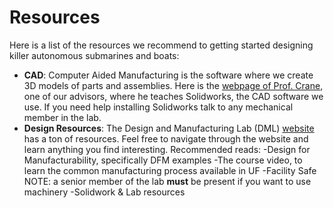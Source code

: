 # Resources

Here is a list of the resources we recommend to getting started designing killer autonomous submarines and boats:

- **CAD**: Computer Aided Manufacturing is the software where we create 3D models of parts and assemblies. Here is the [webpage of Prof. Crane](http://www.ccrane3.com/eml2023/pages/videos.html), one of our advisors, where he teaches Solidworks, the CAD software we use. If you need help installing Solidworks talk to any mechanical member in the lab.
- **Design Resources**: The Design and Manufacturing Lab (DML) [website](https://mae.ufl.edu/designlab/) has a ton of resources. Feel free to navigate through the website and learn anything you find interesting. Recommended reads:
  -Design for Manufacturability, specifically DFM examples
  -The course video, to learn the common manufacturing process available in UF
  -Facility Safe  NOTE: a senior member of the lab **must** be present if you want to use machinery
  -Solidwork & Lab resources

